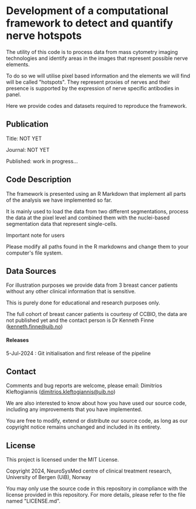 # Development of a computational framework to detect and quantify nerve hotspots

The utility of this code is to process data from mass cytometry imaging technologies and identify areas in the images that represent possible nerve elements. 

To do so we will utilise pixel based information and the elements we will find will be called "hotspots". They represent proxies of nerves and their presence is supported by the expression of nerve specific antibodies in panel.

Here we provide codes and datasets required to reproduce the framework.

## Publication

Title: NOT YET

Journal: NOT YET

Published: work in progress...

## Code Description

The framework is presented using an R Markdown that implement all parts of the analysis we have implemented so far. 

It is mainly used to load the data from two different segmentations, process the data at the pixel level and combined them with the nuclei-based segmentation data that represent single-cells.


Important note for users

Please modify all paths found in the R markdowns and change them to your computer's file system. 

## Data Sources

For illustration purposes we provide data from 3 breast cancer patients without any other clinical information that is sensitive. 

This is purely done for educational and research purposes only.

The full cohort of breast cancer patients is courtesy of CCBIO, the data are not published yet and the contact person is Dr Kenneth Finne (kenneth.finne@uib.no) 


#### Releases

5-Jul-2024 : Git initialisation and first release of the pipeline


## Contact

Comments and bug reports are welcome, please email: Dimitrios Kleftogiannis (dimitrios.kleftogiannis@uib.no)

We are also interested to know about how you have used our source code, including any improvements that you have implemented.
 
You are free to modify, extend or distribute our source code, as long as our copyright notice remains unchanged and included in its entirety. 

## License

This project is licensed under the MIT License.

Copyright 2024, NeuroSysMed centre of clinical treatment research, University of Bergen (UiB), Norway

You may only use the source code in this repository in compliance with the license provided in this repository. For more details, please refer to the file named "LICENSE.md".
